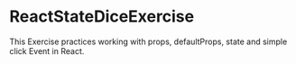 # ReactStateDiceExercise
This Exercise practices working with props, defaultProps, state and simple click Event in React.
